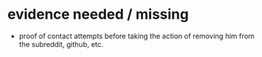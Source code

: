 # evidence needed / missing

* proof of contact attempts before taking the action of removing him from the subreddit, github, etc. 


